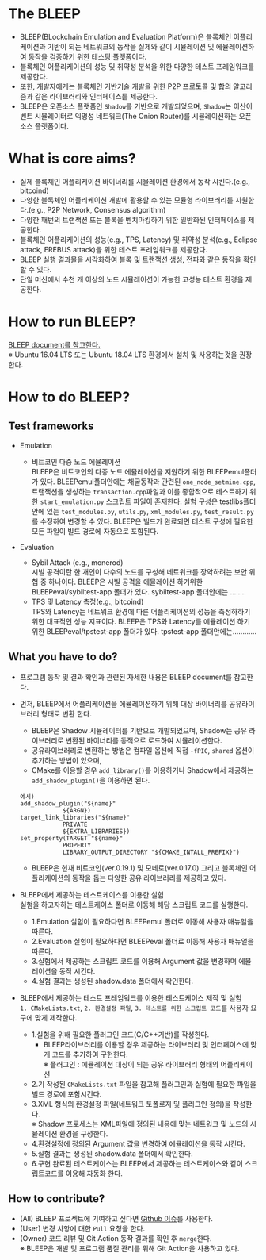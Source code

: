 # The BLEEP
- BLEEP(BLockchain Emulation and Evaluation Platform)은 블록체인 어플리케이션과 기반이 되는 네트워크의 동작을 실제와 같이 시뮬레이션 및 에뮬레이션하여 동작을 검증하기 위한 테스팅 플랫폼이다.
- 블록체인 어플리케이션의 성능 및 취약성 분석을 위한 다양한 테스트 프레임워크를 제공한다. 
- 또한, 개발자에게는 블록체인 기반기술 개발을 위한 P2P 프로토콜 및 합의 알고리즘과 같은 라이브러리와 인터페이스를 제공한다.
- BLEEP은 오픈소스 플랫폼인 `Shadow`를 기반으로 개발되었으며, `Shadow`는 이산이벤트 시뮬레이터로 익명성 네트워크(The Onion Router)를 시뮬레이션하는 오픈소스 플랫폼이다. 

# What is core aims? 
* 실제 블록체인 어플리케이션 바이너리를 시뮬레이션 환경에서 동작 시킨다.(e.g., bitcoind)
* 다양한 블록체인 어플리케이션 개발에 활용할 수 있는 모듈형 라이브러리를 지원한다.(e.g., P2P Network, Consensus algorithm)
* 다양한 패턴의 트랜잭션 또는 블록을 벤치마킹하기 위한 일반화된 인터페이스를 제공한다.
* 블록체인 어플리케이션의 성능(e.g., TPS, Latency) 및 취약성 분석(e.g., Eclipse attack, EREBUS attack)을 위한 테스트 프레임워크를 제공한다. 
* BLEEP 실행 결과물을 시각화하여 블록 및 트랜잭션 생성, 전파와 같은 동작을 확인할 수 있다.
* 단일 머신에서 수천 개 이상의 노드 시뮬레이션이 가능한 고성능 테스트 환경을 제공한다. 

# How to run BLEEP?
[BLEEP document를 참고한다.]() <br>
※ Ubuntu 16.04 LTS 또는 Ubuntu 18.04 LTS 환경에서 설치 및 사용하는것을 권장한다. 

# How to do BLEEP?
## Test frameworks
- Emulation <br>
	- 비트코인 다중 노드 에뮬레이션 <br>
		BLEEP은 비트코인의 다중 노드 에뮬레이션을 지원하기 위한 BLEEPemul폴더가 있다. BLEEPemul폴더안에는 채굴동작과 관련된 `one_node_setmine.cpp`, 트랜잭션을 생성하는 `transaction.cpp`파일과 이를 종합적으로 테스트하기 위한 `start_emulation.py` 스크립트 파일이 존재한다. 실험 구성은 testlibs폴더안에 있는 `test_modules.py`, `utils.py`, `xml_modules.py`, `test_result.py`를 수정하여 변경할 수 있다. BLEEP은 빌드가 완료되면 테스트 구성에 필요한 모든 파일이 빌드 경로에 자동으로 포함된다. 

- Evaluation <br>
	- Sybil Attack (e.g., monerod) <br>
		시빌 공격이란 한 개인이 다수의 노드를 구성해 네트워크를 장악하려는 보안 위협 중 하나이다. BLEEP은 시빌 공격을 에뮬레이션 하기위한 BLEEPeval/sybiltest-app 폴더가 있다. sybiltest-app 폴더안에는 ........
	- TPS 및 Latency 측정(e.g., bitcoind) <br>
		 TPS와 Latency는 네트워크 환경에 따른 어플리케이션의 성능을 측정하하기 위한 대표적인 성능 지표이다. BLEEP은 TPS와 Latency를 에뮬레이션 하기 위한 BLEEPeval/tpstest-app 폴더가 있다. tpstest-app 폴더안에는............


## What you have to do?
- 프로그램 동작 및 결과 확인과 관련된 자세한 내용은 BLEEP document를 참고한다. 
- 먼저, BLEEP에서 어플리케이션을 에뮬레이션하기 위해 대상 바이너리를 공유라이브러리 형태로 변환 한다. 
	- BLEEP은 Shadow 시뮬레이터를 기반으로 개발되었으며, Shadow는 공유 라이브러리로 변환된 바이너리를 동적으로 로드하여 시뮬레이션한다.   
    - 공유라이브러리로 변환하는 방법은 컴파일 옵션에 직접 `-fPIC`, `shared` 옵션이 추가하는 방법이 있으며,
    - CMake를 이용할 경우 `add_library()`를 이용하거나 Shadow에서 제공하는 `add_shadow_plugin()`을 이용하면 된다. 
  
    ```
    예시)
    add_shadow_plugin("${name}" 
				${ARGN})
	target_link_libraries("${name}"
				PRIVATE
				${EXTRA_LIBRARIES})
	set_property(TARGET "${name}"
				PROPERTY
				LIBRARY_OUTPUT_DIRECTORY "${CMAKE_INTALL_PREFIX}")
    ```
    - BLEEP은 현재 비트코인(ver.0.19.1) 및 모네로(ver.0.17.0) 그리고 블록체인 어플리케이션의 동작을 돕는 다양한 공유 라이브러리를 제공하고 있다. 

- BLEEP에서 제공하는 테스트케이스를 이용한 실험 <br>
	실험을 하고자하는 테스트케이스 폴더로 이동해 해당 스크립트 코드를 실행한다. 
	- 1.Emulation 실험이 필요하다면 BLEEPemul 폴더로 이동해 사용자 매뉴얼을 따른다.
	- 2.Evaluation 실험이 필요하다면 BLEEPeval 폴더로 이동해 사용자 매뉴얼을 따른다. 		
	- 3.실험에서 제공하는 스크립트 코드를 이용해 Argument 값을 변경하며 에뮬레이션을 동작 시킨다. 	  
	- 4.실험 결과는 생성된 shadow.data 폴더에서 확인한다. 

- BLEEP에서 제공하는 테스트 프레임워크를 이용한 테스트케이스 제작 및 실험 <br>
	`1. CMakeLists.txt`, `2. 환경설정 파일`, `3. 테스트를 위한 스크립트 코드`를 사용자 요구에 맞게 제작한다. 
	- 1.실험을 위해 필요한 플러그인 코드(C/C++기반)를 작성한다. 		
		- BLEEP라이브러리를 이용할 경우 제공하는 라이브러리 및 인터페이스에 맞게 코드를 추가하여 구현한다. <br>
		※ 플러그인 : 에뮬레이션 대상이 되는 공유 라이브러리 형태의 어플리케이션		
	- 2.기 작성된 `CMakeLists.txt` 파일을 참고해 플러그인과 실험에 필요한 파일을 빌드 경로에 포함시킨다. 		
	- 3.XML 형식의 환경설정 파일(네트워크 토폴로지 및 플러그인 정의)을 작성한다. <br>
		※ Shadow 프로세스는 XML파일에 정의된 내용에 맞는 네트워크 및 노드의 시뮬레이션 환경을 구성한다. 
    - 4.환경설정에 정의된 Argument 값을 변경하여 에뮬레이션을 동작 시킨다. 
	- 5.실험 결과는 생성된 shadow.data 폴더에서 확인한다. 
	- 6.구현 완료된 테스트케이스는 BLEEP에서 제공하는 테스트케이스와 같이 스크립트코드를 이용해 자동화 한다. 

## How to contribute?
- (All) BLEEP 프로젝트에 기여하고 싶다면 [Github 이슈]((https://github.com/kaistshadow/blockchain-sim/issues/new/choose))를 사용한다. 
- (User) 변경 사항에 대한 `Pull` 요청을 한다. 
- (Owner) 코드 리뷰 및 Git Action 동작 결과를 확인 후 `merge`한다. <br>
※ BLEEP은 개발 및 프로그램 품질 관리를 위해 Git Action을 사용하고 있다. 


